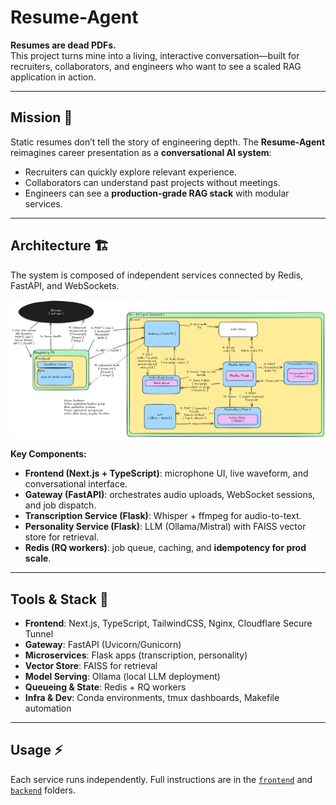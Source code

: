 # Resume-Agent

**Resumes are dead PDFs.**  
This project turns mine into a living, interactive conversation—built for recruiters, collaborators, and engineers who want to see a scaled RAG application in action.

---

## Mission 🎯
Static resumes don’t tell the story of engineering depth. The **Resume-Agent** reimagines career presentation as a **conversational AI system**:  
- Recruiters can quickly explore relevant experience.  
- Collaborators can understand past projects without meetings.  
- Engineers can see a **production-grade RAG stack** with modular services.  

---

## Architecture 🏗️

The system is composed of independent services connected by Redis, FastAPI, and WebSockets.

![arch-diagram](images/Resume-Agent-Arch.png)


**Key Components:**
- **Frontend (Next.js + TypeScript)**: microphone UI, live waveform, and conversational interface.  
- **Gateway (FastAPI)**: orchestrates audio uploads, WebSocket sessions, and job dispatch.  
- **Transcription Service (Flask)**: Whisper + ffmpeg for audio-to-text.  
- **Personality Service (Flask)**: LLM (Ollama/Mistral) with FAISS vector store for retrieval.  
- **Redis (RQ workers)**: job queue, caching, and **idempotency for prod scale**.  

---

## Tools & Stack 🔧
- **Frontend**: Next.js, TypeScript, TailwindCSS, Nginx, Cloudflare Secure Tunnel
- **Gateway**: FastAPI (Uvicorn/Gunicorn)  
- **Microservices**: Flask apps (transcription, personality)  
- **Vector Store**: FAISS for retrieval  
- **Model Serving**: Ollama (local LLM deployment)  
- **Queueing & State**: Redis + RQ workers  
- **Infra & Dev**: Conda environments, tmux dashboards, Makefile automation  

---

## Usage ⚡
Each service runs independently. Full instructions are in the [`frontend`](./frontend) and [`backend`](./backend) folders.